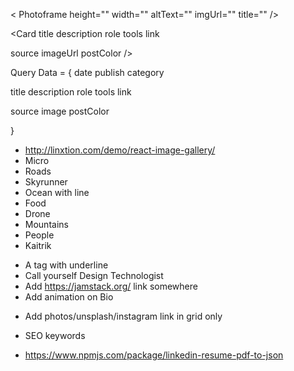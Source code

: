 <!-- ---------- PhotoFrame ------------- -->

< Photoframe 
  height=""
  width=""
  altText=""
  imgUrl=""
  title=""
/>

<!-- ---------- Card ------------- -->

<Card 
  title
  description
  role
  tools
  link

  source
  imageUrl
  postColor
/>

Query Data = {
  date
  publish
  category

  title
  description
  role
  tools
  link

  source
  image
  postColor

}

<!-- ---------- Photos ------------- -->

- http://linxtion.com/demo/react-image-gallery/
- Micro
- Roads
- Skyrunner
- Ocean with line
- Food
- Drone
- Mountains
- People
- Kaitrik
 
<!-- ---------- Other Ideas ------------- -->

- A tag with underline
- Call yourself Design Technologist
- Add https://jamstack.org/ link somewhere
- Add animation on Bio

<!-- ---------- Photo-Grid ------------- -->

- Add photos/unsplash/instagram link in grid only

<!-- ---------- SEO ------------- -->

- SEO keywords

<!-- Linkedin 2 JSON  -->

- https://www.npmjs.com/package/linkedin-resume-pdf-to-json

<!-- ---------- Card Data for Work ------------- -->

<!-- ---------- Card Data for Notes ------------- -->

<!-- ---------- Skills ------------- -->

<!-- ---------- Projects ------------- -->